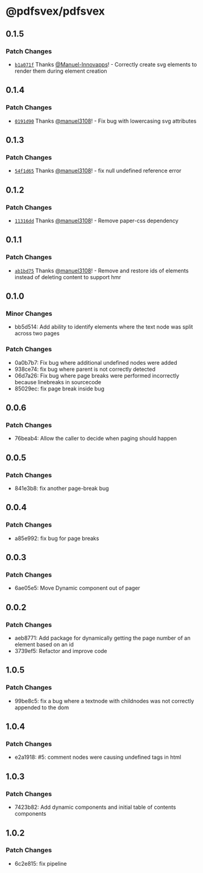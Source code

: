 # @pdfsvex/pdfsvex

## 0.1.5

### Patch Changes

- [`b1a071f`](https://github.com/manuel3108/pdfsvex/commit/b1a071f11232a5f82c35f58956b7ceee70ec0f17) Thanks [@Manuel-Innovapps](https://github.com/Manuel-Innovapps)! - Correctly create svg elements to render them during element creation

## 0.1.4

### Patch Changes

- [`0191d90`](https://github.com/manuel3108/pdfsvex/commit/0191d905522655a195bfaaf4c568aa0f5f43a246) Thanks [@manuel3108](https://github.com/manuel3108)! - Fix bug with lowercasing svg attributes

## 0.1.3

### Patch Changes

- [`54f1d65`](https://github.com/manuel3108/pdfsvex/commit/54f1d65291471e351e7858641e14c296004ed530) Thanks [@manuel3108](https://github.com/manuel3108)! - fix null undefined reference error

## 0.1.2

### Patch Changes

- [`11316dd`](https://github.com/manuel3108/pdfsvex/commit/11316ddbbf8c15d6d3043d7856e7a14ea02a2c8c) Thanks [@manuel3108](https://github.com/manuel3108)! - Remove paper-css dependency

## 0.1.1

### Patch Changes

- [`ab1bd75`](https://github.com/manuel3108/pdfsvex/commit/ab1bd75ce46b4d55b814af69bcbef71812879924) Thanks [@manuel3108](https://github.com/manuel3108)! - Remove and restore ids of elements instead of deleting content to support hmr

## 0.1.0

### Minor Changes

- bb5d514: Add ability to identify elements where the text node was split across two pages

### Patch Changes

- 0a0b7b7: Fix bug where additional undefined nodes were added
- 938ce74: fix bug where parent is not correctly detected
- 06d7a26: Fix bug where page breaks were performed incorrectly because linebreaks in sourcecode
- 85029ec: fix page break inside bug

## 0.0.6

### Patch Changes

- 76beab4: Allow the caller to decide when paging should happen

## 0.0.5

### Patch Changes

- 841e3b8: fix another page-break bug

## 0.0.4

### Patch Changes

- a85e992: fix bug for page breaks

## 0.0.3

### Patch Changes

- 6ae05e5: Move Dynamic component out of pager

## 0.0.2

### Patch Changes

- aeb8771: Add package for dynamically getting the page number of an element based on an id
- 3739ef5: Refactor and improve code

## 1.0.5

### Patch Changes

- 99be8c5: fix a bug where a textnode with childnodes was not correctly appended to the dom

## 1.0.4

### Patch Changes

- e2a1918: #5: comment nodes were causing undefined tags in html

## 1.0.3

### Patch Changes

- 7423b82: Add dynamic components and initial table of contents components

## 1.0.2

### Patch Changes

- 6c2e815: fix pipeline
